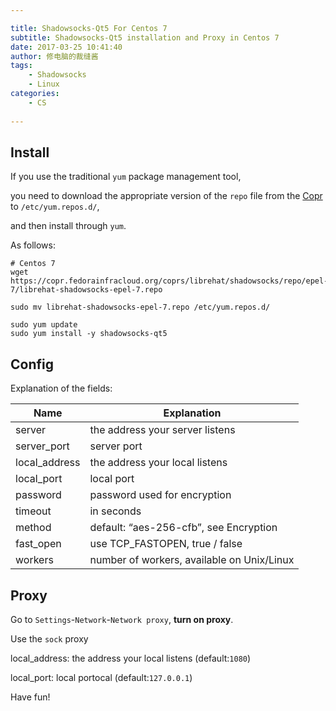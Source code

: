 ```yaml
---

title: Shadowsocks-Qt5 For Centos 7
subtitle: Shadowsocks-Qt5 installation and Proxy in Centos 7
date: 2017-03-25 10:41:40
author: 修电脑的裁缝酱
tags:
	- Shadowsocks
	- Linux
categories: 
	- CS
	
---
```



## Install
 
If you use the traditional `yum` package management tool, 

you need to download the appropriate version of the `repo` file from the [Copr](https://copr.fedorainfracloud.org/coprs/librehat/shadowsocks/) to `/etc/yum.repos.d/`, 

and then install through `yum`.

As follows:



    # Centos 7
    wget https://copr.fedorainfracloud.org/coprs/librehat/shadowsocks/repo/epel-7/librehat-shadowsocks-epel-7.repo
    
    sudo mv librehat-shadowsocks-epel-7.repo /etc/yum.repos.d/
 
    sudo yum update
    sudo yum install -y shadowsocks-qt5
    
<!-- more -->

    
## Config
 Explanation of the fields:

Name|	Explanation
---|---
server |	the address your server listens
server_port|	server port
local_address|	the address your local listens
local_port| local port
password |	password used for encryption
timeout |	in seconds
method	| default: “aes-256-cfb”, see Encryption
fast_open |	use TCP_FASTOPEN, true / false
workers |	number of workers, available on Unix/Linux

## Proxy

Go to `Settings`-`Network`-`Network proxy`, **turn on proxy**.

Use the `sock` proxy

local_address:	the address your local listens (default:`1080`)

local_port:	local portocal (default:`127.0.0.1`)

Have fun!